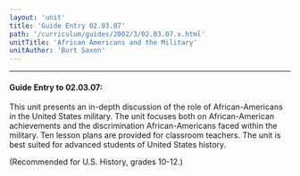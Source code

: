 ```yaml
---
layout: 'unit'
title: 'Guide Entry 02.03.07'
path: '/curriculum/guides/2002/3/02.03.07.x.html'
unitTitle: 'African Americans and the Military'
unitAuthor: 'Burt Saxon'
---
```


<body>
<hr/>
 <h4>
  Guide Entry to 02.03.07:
 </h4>
 <p>
  This unit presents an in-depth discussion of the role of African-Americans in the United States military. The unit focuses both on African-American achievements and the discrimination African-Americans faced within the military. Ten lesson plans are provided for classroom teachers. The unit is best suited for advanced students of United States history.
 </p>
<p>
  (Recommended for U.S. History, grades 10-12.)
 </p>

</body>
